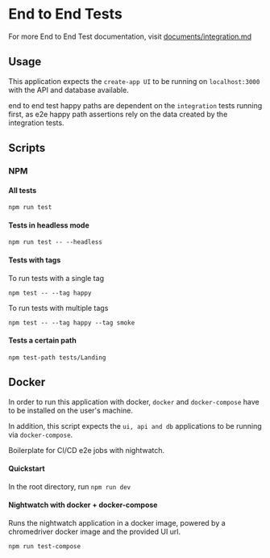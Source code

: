 # End to End Tests

For more End to End Test documentation, visit [documents/integration.md](https://github.com/escobard/create-app/blob/master/documentation/integration.md)

## Usage

This application expects the `create-app UI` to be running on `localhost:3000` with the API and database available. 

end to end test happy paths are dependent on the `integration` tests running first, as e2e happy path assertions rely on the data created by the integration tests.

## Scripts 

### NPM

#### All tests

`npm run test`

#### Tests in headless mode

`npm run test -- --headless`

#### Tests with tags

To run tests with a single tag

`npm test -- --tag happy`

To run tests with multiple tags

`npm test -- --tag happy --tag smoke`

#### Tests a certain path

`npm test-path tests/Landing`

## Docker

In order to run this application with docker, `docker` and `docker-compose` have to be installed on the user's machine.

In addition, this script expects the `ui, api and db` applications to be running via `docker-compose`.

Boilerplate for CI/CD e2e jobs with nightwatch.

#### Quickstart

In the root directory, run `npm run dev`

#### Nightwatch with docker + docker-compose

Runs the nightwatch application in a docker image, powered by a chromedriver docker image and the provided UI url.

`npm run test-compose`
